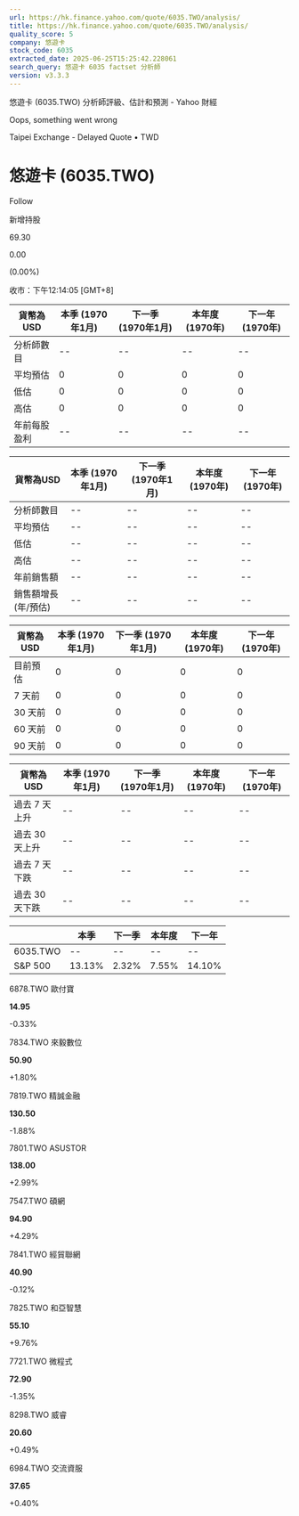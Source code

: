 ```yaml
---
url: https://hk.finance.yahoo.com/quote/6035.TWO/analysis/
title: https://hk.finance.yahoo.com/quote/6035.TWO/analysis/
quality_score: 5
company: 悠遊卡
stock_code: 6035
extracted_date: 2025-06-25T15:25:42.228061
search_query: 悠遊卡 6035 factset 分析師
version: v3.3.3
---
```


悠遊卡 (6035.TWO) 分析師評級、估計和預測 - Yahoo 財經


Oops, something went wrong

 

Taipei Exchange - Delayed Quote • TWD 

# 悠遊卡 (6035.TWO)

Follow

 

新增持股

69.30

0.00

(0.00%)

收市：下午12:14:05 [GMT+8]

| 貨幣為USD | 本季 (1970年1月) | 下一季 (1970年1月) | 本年度 (1970年) | 下一年 (1970年) |
| --- | --- | --- | --- | --- |
| 分析師數目 | -- | -- | -- | -- |
| 平均預估 | 0 | 0 | 0 | 0 |
| 低估 | 0 | 0 | 0 | 0 |
| 高估 | 0 | 0 | 0 | 0 |
| 年前每股盈利 | -- | -- | -- | -- |

| 貨幣為USD | 本季 (1970年1月) | 下一季 (1970年1月) | 本年度 (1970年) | 下一年 (1970年) |
| --- | --- | --- | --- | --- |
| 分析師數目 | -- | -- | -- | -- |
| 平均預估 | -- | -- | -- | -- |
| 低估 | -- | -- | -- | -- |
| 高估 | -- | -- | -- | -- |
| 年前銷售額 | -- | -- | -- | -- |
| 銷售額增長 (年/預估) | -- | -- | -- | -- |

| 貨幣為USD | 本季 (1970年1月) | 下一季 (1970年1月) | 本年度 (1970年) | 下一年 (1970年) |
| --- | --- | --- | --- | --- |
| 目前預估 | 0 | 0 | 0 | 0 |
| 7 天前 | 0 | 0 | 0 | 0 |
| 30 天前 | 0 | 0 | 0 | 0 |
| 60 天前 | 0 | 0 | 0 | 0 |
| 90 天前 | 0 | 0 | 0 | 0 |

| 貨幣為USD | 本季 (1970年1月) | 下一季 (1970年1月) | 本年度 (1970年) | 下一年 (1970年) |
| --- | --- | --- | --- | --- |
| 過去 7 天上升 | -- | -- | -- | -- |
| 過去 30 天上升 | -- | -- | -- | -- |
| 過去 7 天下跌 | -- | -- | -- | -- |
| 過去 30 天下跌 | -- | -- | -- | -- |

|  | 本季 | 下一季 | 本年度 | 下一年 |
| --- | --- | --- | --- | --- |
| 6035.TWO | -- | -- | -- | -- |
| S&P 500 | 13.13% | 2.32% | 7.55% | 14.10% |

6878.TWO  歐付寶

**14.95**

-0.33%

7834.TWO  來毅數位

**50.90**

+1.80%

7819.TWO  精誠金融

**130.50**

-1.88%

7801.TWO  ASUSTOR

**138.00**

+2.99%

7547.TWO  碩網

**94.90**

+4.29%

7841.TWO  經貿聯網

**40.90**

-0.12%

7825.TWO  和亞智慧

**55.10**

+9.76%

7721.TWO  微程式

**72.90**

-1.35%

8298.TWO  威睿

**20.60**

+0.49%

6984.TWO  交流資服

**37.65**

+0.40%
